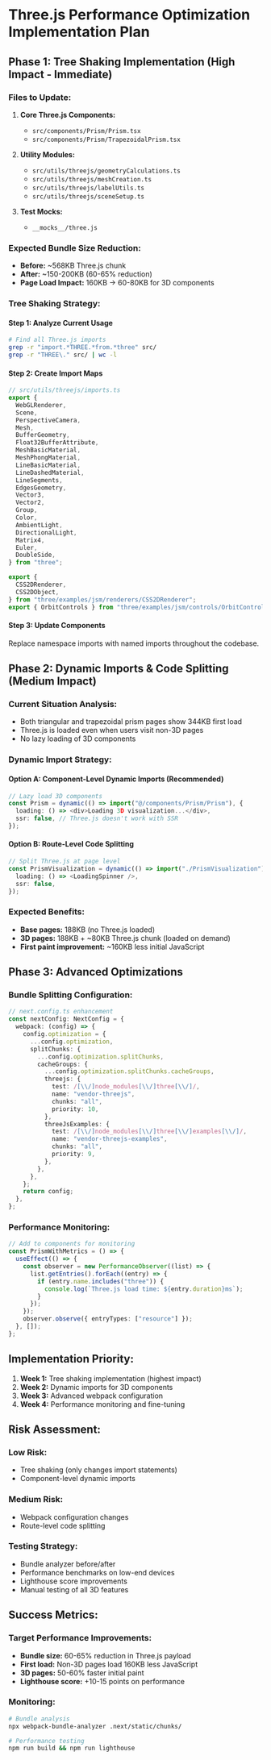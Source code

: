 # Three.js Performance Optimization Implementation Plan

## Phase 1: Tree Shaking Implementation (High Impact - Immediate)

### Files to Update:

1. **Core Three.js Components:**

   - `src/components/Prism/Prism.tsx`
   - `src/components/Prism/TrapezoidalPrism.tsx`

2. **Utility Modules:**

   - `src/utils/threejs/geometryCalculations.ts`
   - `src/utils/threejs/meshCreation.ts`
   - `src/utils/threejs/labelUtils.ts`
   - `src/utils/threejs/sceneSetup.ts`

3. **Test Mocks:**
   - `__mocks__/three.js`

### Expected Bundle Size Reduction:

- **Before:** ~568KB Three.js chunk
- **After:** ~150-200KB (60-65% reduction)
- **Page Load Impact:** 160KB → 60-80KB for 3D components

### Tree Shaking Strategy:

#### Step 1: Analyze Current Usage

```bash
# Find all Three.js imports
grep -r "import.*THREE.*from.*three" src/
grep -r "THREE\." src/ | wc -l
```

#### Step 2: Create Import Maps

```typescript
// src/utils/threejs/imports.ts
export {
  WebGLRenderer,
  Scene,
  PerspectiveCamera,
  Mesh,
  BufferGeometry,
  Float32BufferAttribute,
  MeshBasicMaterial,
  MeshPhongMaterial,
  LineBasicMaterial,
  LineDashedMaterial,
  LineSegments,
  EdgesGeometry,
  Vector3,
  Vector2,
  Group,
  Color,
  AmbientLight,
  DirectionalLight,
  Matrix4,
  Euler,
  DoubleSide,
} from "three";

export {
  CSS2DRenderer,
  CSS2DObject,
} from "three/examples/jsm/renderers/CSS2DRenderer";
export { OrbitControls } from "three/examples/jsm/controls/OrbitControls";
```

#### Step 3: Update Components

Replace namespace imports with named imports throughout the codebase.

## Phase 2: Dynamic Imports & Code Splitting (Medium Impact)

### Current Situation Analysis:

- Both triangular and trapezoidal prism pages show 344KB first load
- Three.js is loaded even when users visit non-3D pages
- No lazy loading of 3D components

### Dynamic Import Strategy:

#### Option A: Component-Level Dynamic Imports (Recommended)

```typescript
// Lazy load 3D components
const Prism = dynamic(() => import("@/components/Prism/Prism"), {
  loading: () => <div>Loading 3D visualization...</div>,
  ssr: false, // Three.js doesn't work with SSR
});
```

#### Option B: Route-Level Code Splitting

```typescript
// Split Three.js at page level
const PrismVisualization = dynamic(() => import("./PrismVisualization"), {
  loading: () => <LoadingSpinner />,
  ssr: false,
});
```

### Expected Benefits:

- **Base pages:** 188KB (no Three.js loaded)
- **3D pages:** 188KB + ~80KB Three.js chunk (loaded on demand)
- **First paint improvement:** ~160KB less initial JavaScript

## Phase 3: Advanced Optimizations

### Bundle Splitting Configuration:

```typescript
// next.config.ts enhancement
const nextConfig: NextConfig = {
  webpack: (config) => {
    config.optimization = {
      ...config.optimization,
      splitChunks: {
        ...config.optimization.splitChunks,
        cacheGroups: {
          ...config.optimization.splitChunks.cacheGroups,
          threejs: {
            test: /[\\/]node_modules[\\/]three[\\/]/,
            name: "vendor-threejs",
            chunks: "all",
            priority: 10,
          },
          threeJsExamples: {
            test: /[\\/]node_modules[\\/]three[\\/]examples[\\/]/,
            name: "vendor-threejs-examples",
            chunks: "all",
            priority: 9,
          },
        },
      },
    };
    return config;
  },
};
```

### Performance Monitoring:

```typescript
// Add to components for monitoring
const PrismWithMetrics = () => {
  useEffect(() => {
    const observer = new PerformanceObserver((list) => {
      list.getEntries().forEach((entry) => {
        if (entry.name.includes("three")) {
          console.log(`Three.js load time: ${entry.duration}ms`);
        }
      });
    });
    observer.observe({ entryTypes: ["resource"] });
  }, []);
};
```

## Implementation Priority:

1. **Week 1:** Tree shaking implementation (highest impact)
2. **Week 2:** Dynamic imports for 3D components
3. **Week 3:** Advanced webpack configuration
4. **Week 4:** Performance monitoring and fine-tuning

## Risk Assessment:

### Low Risk:

- Tree shaking (only changes import statements)
- Component-level dynamic imports

### Medium Risk:

- Webpack configuration changes
- Route-level code splitting

### Testing Strategy:

- Bundle analyzer before/after
- Performance benchmarks on low-end devices
- Lighthouse score improvements
- Manual testing of all 3D features

## Success Metrics:

### Target Performance Improvements:

- **Bundle size:** 60-65% reduction in Three.js payload
- **First load:** Non-3D pages load 160KB less JavaScript
- **3D pages:** 50-60% faster initial paint
- **Lighthouse score:** +10-15 points on performance

### Monitoring:

```bash
# Bundle analysis
npx webpack-bundle-analyzer .next/static/chunks/

# Performance testing
npm run build && npm run lighthouse
```
